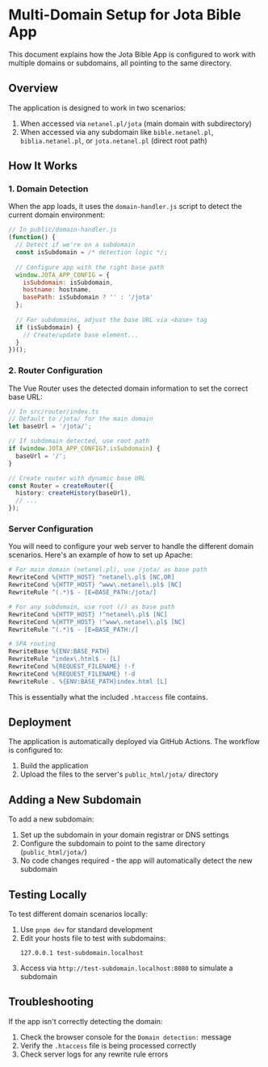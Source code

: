 # Multi-Domain Setup for Jota Bible App

This document explains how the Jota Bible App is configured to work with multiple domains or subdomains, all pointing to the same directory.

## Overview

The application is designed to work in two scenarios:
1. When accessed via `netanel.pl/jota` (main domain with subdirectory)
2. When accessed via any subdomain like `bible.netanel.pl`, `biblia.netanel.pl`, or `jota.netanel.pl` (direct root path)

## How It Works

### 1. Domain Detection

When the app loads, it uses the `domain-handler.js` script to detect the current domain environment:

```javascript
// In public/domain-handler.js
(function() {
  // Detect if we're on a subdomain
  const isSubdomain = /* detection logic */;
  
  // Configure app with the right base path
  window.JOTA_APP_CONFIG = {
    isSubdomain: isSubdomain,
    hostname: hostname,
    basePath: isSubdomain ? '' : '/jota'
  };
  
  // For subdomains, adjust the base URL via <base> tag
  if (isSubdomain) {
    // Create/update base element...
  }
})();
```

### 2. Router Configuration

The Vue Router uses the detected domain information to set the correct base URL:

```typescript
// In src/router/index.ts
// Default to /jota/ for the main domain
let baseUrl = '/jota/';

// If subdomain detected, use root path
if (window.JOTA_APP_CONFIG?.isSubdomain) {
  baseUrl = '/';
}

// Create router with dynamic base URL
const Router = createRouter({
  history: createHistory(baseUrl),
  // ...
});
```

### Server Configuration

You will need to configure your web server to handle the different domain scenarios. Here's an example of how to set up Apache:

```apache
# For main domain (netanel.pl), use /jota/ as base path
RewriteCond %{HTTP_HOST} ^netanel\.pl$ [NC,OR]
RewriteCond %{HTTP_HOST} ^www\.netanel\.pl$ [NC]
RewriteRule ^(.*)$ - [E=BASE_PATH:/jota/]

# For any subdomain, use root (/) as base path
RewriteCond %{HTTP_HOST} !^netanel\.pl$ [NC]
RewriteCond %{HTTP_HOST} !^www\.netanel\.pl$ [NC]
RewriteRule ^(.*)$ - [E=BASE_PATH:/]

# SPA routing
RewriteBase %{ENV:BASE_PATH}
RewriteRule ^index\.html$ - [L]
RewriteCond %{REQUEST_FILENAME} !-f
RewriteCond %{REQUEST_FILENAME} !-d
RewriteRule . %{ENV:BASE_PATH}index.html [L]
```

This is essentially what the included `.htaccess` file contains.

## Deployment

The application is automatically deployed via GitHub Actions. The workflow is configured to:

1. Build the application
2. Upload the files to the server's `public_html/jota/` directory

## Adding a New Subdomain

To add a new subdomain:

1. Set up the subdomain in your domain registrar or DNS settings
2. Configure the subdomain to point to the same directory (`public_html/jota/`)
3. No code changes required - the app will automatically detect the new subdomain

## Testing Locally

To test different domain scenarios locally:

1. Use `pnpm dev` for standard development
2. Edit your hosts file to test with subdomains:
   ```
   127.0.0.1 test-subdomain.localhost
   ```
3. Access via `http://test-subdomain.localhost:8080` to simulate a subdomain

## Troubleshooting

If the app isn't correctly detecting the domain:

1. Check the browser console for the `Domain detection:` message
2. Verify the `.htaccess` file is being processed correctly
3. Check server logs for any rewrite rule errors

